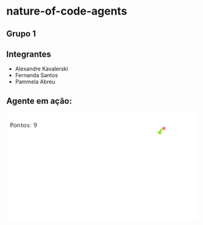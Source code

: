 # nature-of-code-agents

## Grupo 1

## Integrantes

* Alexandre Kavalerski
* Fernanda Santos
* Pammela Abreu

## Agente em ação:

![](runtime.gif)